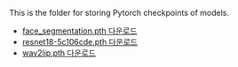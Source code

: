 This is the folder for storing Pytorch checkpoints of models.
- [face_segmentation.pth 다운로드](http://10.184.62.241:5000/sharing/6ZbHcIU2Z)
- [resnet18-5c106cde.pth 다운로드](http://10.184.62.241:5000/sharing/FdgHsHK48)
- [wav2lip.pth 다운로드](http://10.184.62.241:5000/sharing/IWANI17Qi)